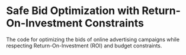# Safe Bid Optimization with Return-On-Investment Constraints

The code for optimizing the bids of online advertising campaigns while respecting Return-On-Investment (ROI) and budget constraints.
